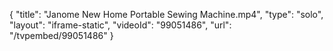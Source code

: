 {
    "title": "Janome New Home Portable Sewing Machine.mp4",
    "type": "solo",
    "layout": "iframe-static",
    "videoId": "99051486",
    "url": "\/tvpembed\/99051486"
}